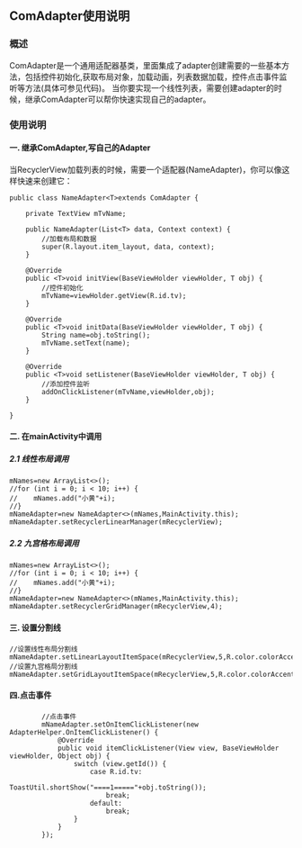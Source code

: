 ## ComAdapter使用说明

### 概述
ComAdapter是一个通用适配器基类，里面集成了adapter创建需要的一些基本方法，包括控件初始化,获取布局对象，加载动画，列表数据加载，控件点击事件监听等方法(具体可参见代码)。
当你要实现一个线性列表，需要创建adapter的时候，继承ComAdapter可以帮你快速实现自己的adapter。

### 使用说明
#### 一. 继承ComAdapter,写自己的Adapter
当RecyclerView加载列表的时候，需要一个适配器(NameAdapter)，你可以像这样快速来创建它：
```
public class NameAdapter<T>extends ComAdapter {

    private TextView mTvName;

    public NameAdapter(List<T> data, Context context) {
        //加载布局和数据
        super(R.layout.item_layout, data, context);
    }

    @Override
    public <T>void initView(BaseViewHolder viewHolder, T obj) {
        //控件初始化
        mTvName=viewHolder.getView(R.id.tv);
    }

    @Override
    public <T>void initData(BaseViewHolder viewHolder, T obj) {
        String name=obj.toString();
        mTvName.setText(name);
    }

    @Override
    public <T>void setListener(BaseViewHolder viewHolder, T obj) {
        //添加控件监听
        addOnClickListener(mTvName,viewHolder,obj);
    }

}
```
#### 二. 在mainActivity中调用
##### 2.1 线性布局调用
```
mNames=new ArrayList<>();
//for (int i = 0; i < 10; i++) {
//    mNames.add("小黄"+i);
//}
mNameAdapter=new NameAdapter<>(mNames,MainActivity.this);
mNameAdapter.setRecyclerLinearManager(mRecyclerView);
```
##### 2.2 九宫格布局调用
```
mNames=new ArrayList<>();
//for (int i = 0; i < 10; i++) {
//    mNames.add("小黄"+i);
//}
mNameAdapter=new NameAdapter<>(mNames,MainActivity.this);
mNameAdapter.setRecyclerGridManager(mRecyclerView,4);
```
#### 三. 设置分割线
```
//设置线性布局分割线
mNameAdapter.setLinearLayoutItemSpace(mRecyclerView,5,R.color.colorAccent);
//设置九宫格局分割线
mNameAdapter.setGridLayoutItemSpace(mRecyclerView,5,R.color.colorAccent);
```
#### 四.点击事件
```
        //点击事件
        mNameAdapter.setOnItemClickListener(new AdapterHelper.OnItemClickListener() {
            @Override
            public void itemClickListener(View view, BaseViewHolder viewHolder, Object obj) {
                switch (view.getId()) {
                    case R.id.tv:
                        ToastUtil.shortShow("====1====="+obj.toString());
                        break;
                    default:
                        break;
                }
            }
        });
```
